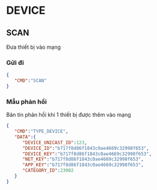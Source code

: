 # DEVICE

## SCAN
Đưa thiết bị vào mạng
### Gửi đi

```json
{
   "CMD":"SCAN"
}
```
### Mẫu phản hồi
Bản tin phản hồi khi 1 thiết bị được thêm vào mạng
```json
{
   "CMD":"TYPE_DEVICE",
   "DATA":{
      "DEVICE_UNICAST_ID":123,
      "DEVICE_ID":"b717f8d86f1843c0ae4669c32998f653",
      "DEVICE_KEY":"b717f8d86f1843c0ae4669c32998f653",
      "NET_KEY":"b717f8d86f1843c0ae4669c32998f653",
      "APP_KEY":"b717f8d86f1843c0ae4669c32998f653",
      "CATEGORY_ID":23002
   }
}
```